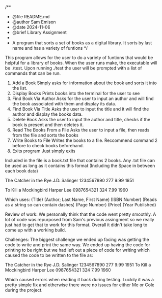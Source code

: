 /**
 * @file README.md
 * @author Sam Emison
 * @date 2024-11-06
 * @brief Library Assignment
 * 
 * A program that sorts a set of books as a digital library. It sorts by last name and has a variety of funtions
 */

This program allows for the user to do a variety of funtions that would be helpful for a library of books.
When the user runs make, the executable will be ./test.
Upon running ./test the user will be prompted with a list of commands that can be run.

1. Add a Book
        Simply asks for information about the book and sorts it into the list.
2. Display Books
        Prints books into the terminal for the user to see
3. Find Book Via Author
        Asks for the user to input an author and will find the book associated with them and display its data.
4. Find Book Via Title
   	Asks the user to input the title and it will find the author and display the books data.
5. Delete Book
        Asks the user to input the author and title, checks if the book is present and then deletes it.
6. Read The Books From a File
   	Asks the user to input a file, then reads from the file and sorts the books
7. Write Books to File
   	Writes the books to a file. Reccommend command 2 before to check books beforehand.
8. Exits program
   	 Just simply exits

Included in the file is a book.txt file that contains 2 books.
Any .txt file can be used as long as it contains this format (Including the Space in between each book data)

The Catcher in the Rye
J.D. Salinger
1234567890
277
9.99
1951

To Kill a Mockingbird
Harper Lee
0987654321
324
7.99
1960

Which uses:
(Title)
(Author; Last Name, First Name)
(ISBN Number) (Reads as a string so can contain dashes)
(Page Number)
(Price)
(Year Published)

Review of work:
We personally think that the code went pretty smoothly. A lot of code was repurposed from Sam's previous assingment so we really just had to get that to work for this format. Overall it didn't take long to come up with a working build.

Challenges:
The biggest challenge we ended up facing was getting the code to write and print the same way. We ended up having the code for printing to be right but we had left out a piece of code for writing which caused the code to be written to the file as:

The Catcher in the Rye
J.D. Salinger
1234567890
277
9.99
1951
To Kill a Mockingbird
Harper Lee
0987654321
324
7.99
1960

Which caused errors when reading it back during testing. Luckily it was a pretty simple fix and otherwise there were no issues for either Me or Cole during the project. 